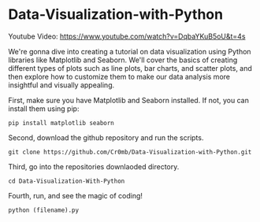 # Data-Visualization-with-Python

Youtube Video: https://www.youtube.com/watch?v=DqbaYKuB5oU&t=4s

We're gonna dive into creating a tutorial on data visualization using Python libraries like Matplotlib and Seaborn. 
We'll cover the basics of creating different types of plots such as line plots, bar charts, and scatter plots, and then explore how to customize them to 
make our data analysis more insightful and visually appealing.

First, make sure you have Matplotlib and Seaborn installed. If not, you can install them using pip:
```
pip install matplotlib seaborn
```

Second, download the github repository and run the scripts.
```
git clone https://github.com/Cr0mb/Data-Visualization-with-Python.git
```

Third, go into the repositories downlaoded directory.
```
cd Data-Visualization-With-Python
```

Fourth, run, and see the magic of coding!
```
python (filename).py
```
